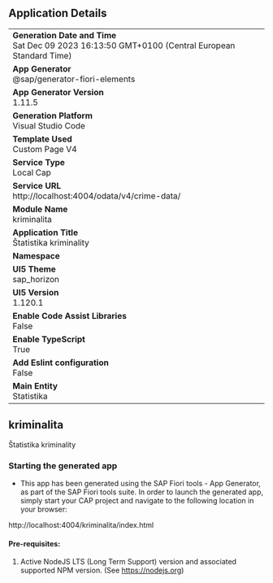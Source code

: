 ## Application Details
|               |
| ------------- |
|**Generation Date and Time**<br>Sat Dec 09 2023 16:13:50 GMT+0100 (Central European Standard Time)|
|**App Generator**<br>@sap/generator-fiori-elements|
|**App Generator Version**<br>1.11.5|
|**Generation Platform**<br>Visual Studio Code|
|**Template Used**<br>Custom Page V4|
|**Service Type**<br>Local Cap|
|**Service URL**<br>http://localhost:4004/odata/v4/crime-data/
|**Module Name**<br>kriminalita|
|**Application Title**<br>Štatistika kriminality|
|**Namespace**<br>|
|**UI5 Theme**<br>sap_horizon|
|**UI5 Version**<br>1.120.1|
|**Enable Code Assist Libraries**<br>False|
|**Enable TypeScript**<br>True|
|**Add Eslint configuration**<br>False|
|**Main Entity**<br>Statistika|

## kriminalita

Štatistika kriminality

### Starting the generated app

-   This app has been generated using the SAP Fiori tools - App Generator, as part of the SAP Fiori tools suite.  In order to launch the generated app, simply start your CAP project and navigate to the following location in your browser:

http://localhost:4004/kriminalita/index.html

#### Pre-requisites:

1. Active NodeJS LTS (Long Term Support) version and associated supported NPM version.  (See https://nodejs.org)


